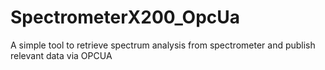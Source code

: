 # SpectrometerX200_OpcUa
A simple tool to retrieve spectrum analysis from spectrometer and publish relevant data via OPCUA
